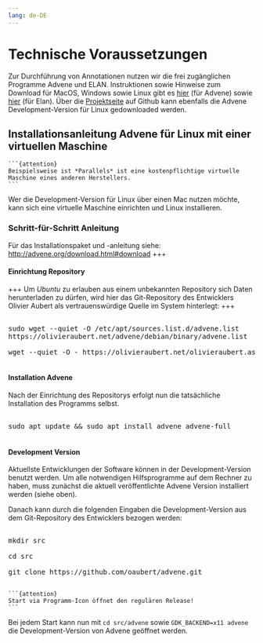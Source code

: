 ```yaml
---
lang: de-DE
---
```

# Technische Voraussetzungen

Zur Durchführung von Annotationen nutzen wir die frei zugänglichen Programme Advene und ELAN. Instruktionen sowie Hinweise zum Download für MacOS, Windows sowie Linux gibt es [hier](https://www.advene.org/download.html#download) (für Advene) sowie [hier](https://archive.mpi.nl/tla/elan/download) (für Elan).
Über die [Projektseite](https://github.com/oaubert/advene/) auf Github kann ebenfalls die Advene Development-Version für Linux gedownloaded werden. 

## Installationsanleitung Advene für Linux mit einer virtuellen Maschine

````{margin}
```{attention} 
Beispielsweise ist *Parallels* ist eine kostenpflichtige virtuelle Maschine eines anderen Herstellers.
```
````

Wer die Development-Version für Linux über einen Mac nutzen möchte, kann sich eine virtuelle Maschine einrichten und Linux installieren.

### Schritt-für-Schritt Anleitung

Für das Installationspaket und -anleitung siehe: http://advene.org/download.html#download
+++
#### Einrichtung Repository
+++
Um *Ubuntu* zu erlauben aus einem unbekannten Repository sich Daten herunterladen zu dürfen, wird hier das Git-Repository des Entwicklers Olivier Aubert als vertrauenswürdige Quelle im System hinterlegt:
+++
<pre>

sudo wget --quiet -O /etc/apt/sources.list.d/advene.list 
https://olivieraubert.net/advene/debian/binary/advene.list

wget --quiet -O - https://olivieraubert.net/olivieraubert.asc | sudo apt-key add -

</pre>

#### Installation Advene

Nach der Einrichtung des Repositorys erfolgt nun die tatsächliche Installation des Programms selbst.

<pre>

sudo apt update && sudo apt install advene advene-full

</pre>

#### Development Version

Aktuellste Entwicklungen der Software können in der Development-Version benutzt werden. Um alle notwendigen Hilfsprogramme auf dem Rechner zu haben, muss zunächst die aktuell veröffentlichte Advene Version installiert werden (siehe oben).

Danach kann durch die folgenden Eingaben die Development-Version aus dem Git-Repository des Entwicklers bezogen werden:

<pre>

mkdir src

cd src

git clone https://github.com/oaubert/advene.git

</pre>


````{margin}
```{attention} 
Start via Programm-Icon öffnet den regulären Release!
```
````
Bei jedem Start kann nun mit `cd src/advene` sowie `GDK_BACKEND=x11 advene` die Development-Version von Advene geöffnet werden.
